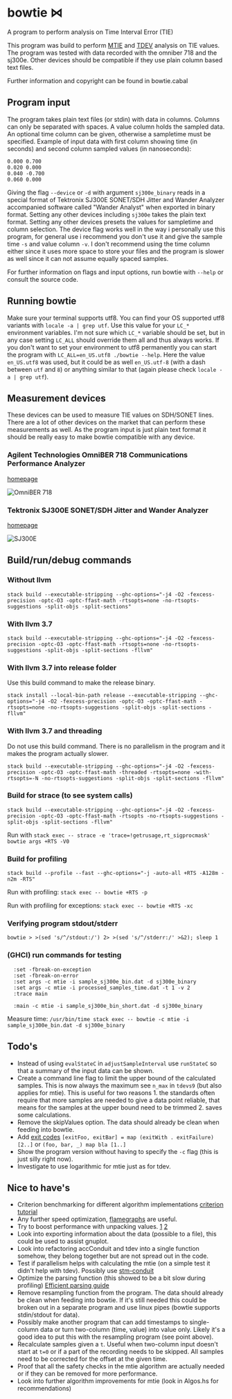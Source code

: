 # bowtie ⋈ #
A program to perform analysis on Time Interval Error (TIE)

This program was build to perform [MTIE](https://en.wikipedia.org/wiki/Maximum_time_interval_error) and [TDEV](https://en.wikipedia.org/wiki/Time_deviation) analysis on TIE values. The program was tested with data recorded with the omniber 718 and the sj300e. Other devices should be compatible if they use plain column based text files.

Further information and copyright can be found in bowtie.cabal

## Program input ##
The program takes plain text files (or stdin) with data in columns. Columns can only be separated with spaces. A value column holds the sampled data. An optional time column can be given, otherwise a sampletime must be specified. Example of input data with first column showing time (in seconds) and second column sampled values (in nanoseconds):

```
0.000 0.700
0.020 0.000
0.040 -0.700
0.060 0.000
```

Giving the flag `--device` or `-d` with argument `sj300e_binary` reads in a special format of 
Tektronix SJ300E SONET/SDH Jitter and Wander Analyzer accompanied software called "Wander Analyst" when exported in binary format. Setting any other devices including `sj300e` takes the plain text format. Setting any other devices presets the values for sampletime and column selection. The device flag works well in the way i personally use this program, for general use i recommend you don't use it and give the sample time `-s` and value column `-v`. I don't recommend using the time column either since it uses more space to store your files and the program is slower as well since it can not assume equally spaced samples.

For further information on flags and input options, run bowtie with `--help` or consult the source code.

## Running bowtie ##
Make sure your terminal supports utf8. You can find your OS supported utf8 variants with `locale -a | grep utf`. Use this value for your `LC_*` environment variables. I'm not sure which `LC_*` variable should be set, but in any case setting `LC_ALL` should override them all and thus always works. If you don't want to set your environment to utf8 permanently you can start the program with `LC_ALL=en_US.utf8 ./bowtie --help`. Here the value `en_US.utf8` was used, but it could be as well `en_US.utf-8` (with a dash between `utf` and `8`) or anything similar to that (again please check `locale -a | grep utf`).

## Measurement devices ##
These devices can be used to measure TIE values on SDH/SONET lines. There are a lot of other devices on the market that can perform these measurements as well. As the program input is just plain text format it should be really easy to make bowtie compatible with any device.

### Agilent Technologies OmniBER 718 Communications Performance Analyzer ###
[homepage](http://www.keysight.com/en/pd-24491/omniber-718b-communications-performance-analyzer)

![OmniBER 718](/omniber718.jpg?raw=true)

### Tektronix SJ300E SONET/SDH Jitter and Wander Analyzer ###
[homepage](https://www.tek.com/datasheet/sdh-sonet-analyzers-sj300e)

![SJ300E](/sj300e.jpg?raw=true)

## Build/run/debug commands ##

### Without llvm ###
`stack build --executable-stripping --ghc-options="-j4 -O2 -fexcess-precision -optc-O3 -optc-ffast-math -rtsopts=none -no-rtsopts-suggestions -split-objs -split-sections"`

### With llvm 3.7 ###
`stack build --executable-stripping --ghc-options="-j4 -O2 -fexcess-precision -optc-O3 -optc-ffast-math -rtsopts=none -no-rtsopts-suggestions -split-objs -split-sections -fllvm"`

### With llvm 3.7 into release folder ###
Use this build command to make the release binary.

`stack install --local-bin-path release --executable-stripping --ghc-options="-j4 -O2 -fexcess-precision -optc-O3 -optc-ffast-math -rtsopts=none -no-rtsopts-suggestions -split-objs -split-sections -fllvm"`

### With llvm 3.7 and threading ###
Do not use this build command. There is no parallelism in the program and it makes the program actually slower.

`stack build --executable-stripping --ghc-options="-j4 -O2 -fexcess-precision -optc-O3 -optc-ffast-math -threaded -rtsopts=none -with-rtsopts=-N -no-rtsopts-suggestions -split-objs -split-sections -fllvm"`

### Build for strace (to see system calls) ###
`stack build --executable-stripping --ghc-options="-j4 -O2 -fexcess-precision -optc-O3 -optc-ffast-math -rtsopts -no-rtsopts-suggestions -split-objs -split-sections -fllvm"`

Run with `stack exec -- strace -e 'trace=!getrusage,rt_sigprocmask' bowtie args +RTS -V0`

### Build for profiling ###
`stack build --profile --fast --ghc-options="-j -auto-all +RTS -A128m -n2m -RTS"`

Run with profiling: `stack exec -- bowtie +RTS -p`

Run with profiling for exceptions: `stack exec -- bowtie +RTS -xc`

### Verifying program stdout/stderr ###
`bowtie > >(sed 's/^/stdout:/') 2> >(sed 's/^/stderr:/' >&2); sleep 1`

### (GHCI) run commands for testing ###
```
  :set -fbreak-on-exception
  :set -fbreak-on-error
  :set args -c mtie -i sample_sj300e_bin.dat -d sj300e_binary
  :set args -c mtie -i processed_samples_time.dat -t 1 -v 2
  :trace main

  :main -c mtie -i sample_sj300e_bin_short.dat -d sj300e_binary
```

Measure time: `/usr/bin/time stack exec -- bowtie -c mtie -i sample_sj300e_bin.dat -d sj300e_binary`

## Todo's ##
* Instead of using `evalStateC` in `adjustSampleInterval` use `runStateC` so that a summary of the input data can be shown.
* Create a command line flag to limit the upper bound of the calculated samples. This is now always the maximum see `n_max` in `tdevs9` (but also applies for mtie). This is useful for two reasons 1. the standards often require that more samples are needed to give a data point reliable, that means for the samples at the upper bound need to be trimmed 2. saves some calculations.
* Remove the skipValues option. The data should already be clean when feeding into bowtie.
* Add [exit codes](https://hackage.haskell.org/package/base-4.10.0.0/docs/System-Exit.html) `[exitFoo, exitBar] = map (exitWith . exitFailure) [2..]` or `(foo, bar, _) map bla [1..]`
* Show the program version without having to specify the `-c` flag (this is just silly right now).
* Investigate to use logarithmic for mtie just as for tdev.

## Nice to have's ##
* Criterion benchmarking for different algorithm implementations [criterion tutorial](http://www.serpentine.com/criterion/tutorial.html)
* Any further speed optimization, [flamegraphs](https://www.fpcomplete.com/blog/2015/04/ghc-prof-flamegraph) are useful.
* Try to boost performance with unpacking values. [1](https://downloads.haskell.org/~ghc/latest/docs/html/users_guide/glasgow_exts.html#unpack-pragma) [2](http://johantibell.com/files/haskell-performance-patterns.html)
* Look into exporting information about the data (possible to a file), this could be used to assist gnuplot.
* Look into refactoring accConduit and tdev into a single function somehow, they belong together but are not spread out in the code.
* Test if parallelism helps with calculating the mtie (on a simple test it didn't help with tdev). Possibly use [stm-conduit](https://hackage.haskell.org/package/stm-conduit)
* Optimize the parsing function (this showed to be a bit slow during profiling) [Efficient parsing guide](http://hbtvl.banquise.net/series/Efficient%20parsing.html)
* Remove resampling function from the program. The data should already be clean when feeding into bowtie. If it's still needed this could be broken out in a separate program and use linux pipes (bowtie supports stdin/stdout for data).
* Possibly make another program that can add timestamps to single-column data or turn two-column (time, value) into value only. Likely it's a good idea to put this with the resampling program (see point above).
* Recalculate samples given a `t`. Useful when two-column input doesn't start at `t=0` or if a part of the recording needs to be skipped. All samples need to be corrected for the offset at the given time.
* Proof that all the safety checks in the mtie algorithm are actually needed or if they can be removed for more performance.
* Look into further algorithm improvements for mtie (look in Algos.hs for recommendations)
